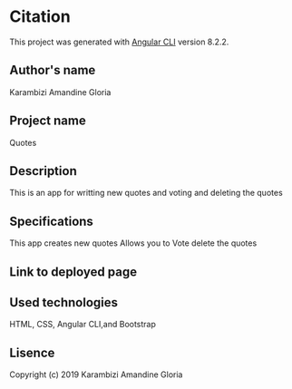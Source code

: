 # Citation

This project was generated with [Angular CLI](https://github.com/angular/angular-cli) version 8.2.2.

## Author's name 

Karambizi Amandine Gloria

## Project name 
Quotes

## Description 

This is an app for writting new quotes and voting and deleting the quotes


## Specifications

This app creates new quotes
Allows you to Vote 
delete the quotes

## Link to deployed page


## Used technologies

HTML, CSS, Angular CLI,and Bootstrap

## Lisence

Copyright (c) 2019 Karambizi Amandine Gloria
